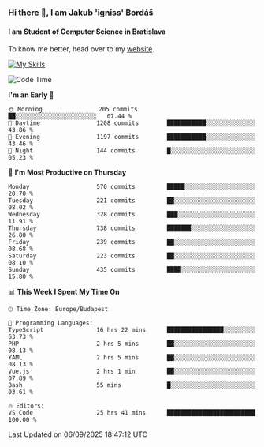 ### Hi there 👋, I am Jakub 'igniss' Bordáš

#### I am Student of Computer Science in Bratislava
To know me better, head over to my [website](https://bordas.sk).

[![My Skills](https://skillicons.dev/icons?i=js,typescript,html,css,figma,svelte,vue,next,postgresql,nest,express,nodejs)](https://bordas.sk)


<!--START_SECTION:waka-->
![Code Time](http://img.shields.io/badge/Code%20Time-2%2C109%20hrs%205%20mins-blue)

**I'm an Early 🐤** 

```text
🌞 Morning                205 commits         ██░░░░░░░░░░░░░░░░░░░░░░░   07.44 % 
🌆 Daytime                1208 commits        ███████████░░░░░░░░░░░░░░   43.86 % 
🌃 Evening                1197 commits        ███████████░░░░░░░░░░░░░░   43.46 % 
🌙 Night                  144 commits         █░░░░░░░░░░░░░░░░░░░░░░░░   05.23 % 
```
📅 **I'm Most Productive on Thursday** 

```text
Monday                   570 commits         █████░░░░░░░░░░░░░░░░░░░░   20.70 % 
Tuesday                  221 commits         ██░░░░░░░░░░░░░░░░░░░░░░░   08.02 % 
Wednesday                328 commits         ███░░░░░░░░░░░░░░░░░░░░░░   11.91 % 
Thursday                 738 commits         ███████░░░░░░░░░░░░░░░░░░   26.80 % 
Friday                   239 commits         ██░░░░░░░░░░░░░░░░░░░░░░░   08.68 % 
Saturday                 223 commits         ██░░░░░░░░░░░░░░░░░░░░░░░   08.10 % 
Sunday                   435 commits         ████░░░░░░░░░░░░░░░░░░░░░   15.80 % 
```


📊 **This Week I Spent My Time On** 

```text
🕑︎ Time Zone: Europe/Budapest

💬 Programming Languages: 
TypeScript               16 hrs 22 mins      ████████████████░░░░░░░░░   63.73 % 
PHP                      2 hrs 5 mins        ██░░░░░░░░░░░░░░░░░░░░░░░   08.13 % 
YAML                     2 hrs 5 mins        ██░░░░░░░░░░░░░░░░░░░░░░░   08.13 % 
Vue.js                   2 hrs 1 min         ██░░░░░░░░░░░░░░░░░░░░░░░   07.89 % 
Bash                     55 mins             █░░░░░░░░░░░░░░░░░░░░░░░░   03.61 % 

🔥 Editors: 
VS Code                  25 hrs 41 mins      █████████████████████████   100.00 % 
```


 Last Updated on 06/09/2025 18:47:12 UTC
<!--END_SECTION:waka-->
